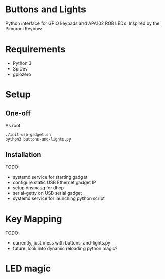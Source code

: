 # Buttons and Lights
Python interface for GPIO keypads and APA102 RGB LEDs. Inspired by the Pimoroni Keybow.

# Requirements
- Python 3
- SpiDev
- gpiozero

# Setup
## One-off
As root:

    ./init-usb-gadget.sh
    python3 buttons-and-lights.py


## Installation
TODO:

- systemd service for starting gadget
- configure static USB Ethernet gadget IP
- setup dnsmasq for dhcp
- serial-getty on USB serial gadget
- systemd service for launching python script

# Key Mapping
TODO:

- currently, just mess with buttons-and-lights.py
- future: look into dynamic reloading python magic?

# LED magic

